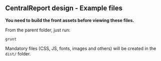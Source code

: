 ## CentralReport design - Example files

**You need to build the front assets before viewing these files.**

From the parent folder, just run:

```
grunt
```

Mandatory files (CSS, JS, fonts, images and others) will be created in the ```dist/``` folder.